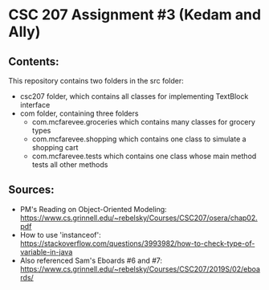 # CSC 207 Assignment #3 (Kedam and Ally)
## Contents:
This repository contains two folders in the src folder:
* csc207 folder, which contains all classes for implementing TextBlock interface
* com folder, containing three folders
  * com.mcfarevee.groceries which contains many classes for grocery types
  * com.mcfarevee.shopping which contains one class to simulate a shopping cart
  * com.mcfarevee.tests which contains one class whose main method tests all other methods

## Sources:
* PM's Reading on Object-Oriented Modeling:
  https://www.cs.grinnell.edu/~rebelsky/Courses/CSC207/osera/chap02.pdf
* How to use 'instanceof':
  https://stackoverflow.com/questions/3993982/how-to-check-type-of-variable-in-java
* Also referenced Sam's Eboards #6 and #7:
  https://www.cs.grinnell.edu/~rebelsky/Courses/CSC207/2019S/02/eboards/
